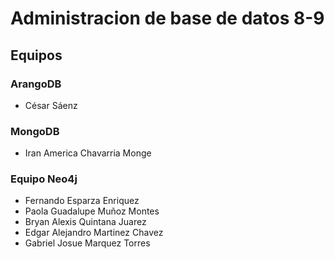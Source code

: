 # Administracion de base de datos 8-9

## Equipos

### ArangoDB

* César Sáenz

### MongoDB

* Iran America Chavarria Monge


### Equipo Neo4j
* Fernando Esparza Enriquez
* Paola Guadalupe Muñoz Montes
* Bryan Alexis Quintana Juarez
* Edgar Alejandro Martinez Chavez
* Gabriel Josue Marquez Torres